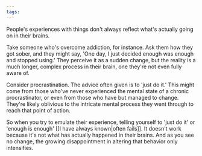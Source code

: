 ```yaml
---
tags:
---
```

People's experiences with things don't always reflect what's actually going on in their brains.

Take someone who's overcome addiction, for instance. Ask them how they got sober, and they might say, 'One day, I just decided enough was enough and stopped using.' They perceive it as a sudden change, but the reality is a much longer, complex process in their brain, one they're not even fully aware of.

Consider procrastination. The advice often given is to 'just do it.' This might come from those who've never experienced the mental state of a chronic procrastinator, or even from those who have but managed to change. They're likely oblivious to the intricate mental process they went through to reach that point of action.

So when you try to emulate their experience, telling yourself to 'just do it' or 'enough is enough' [[I have always known|often fails]]. It doesn't work because it's not what has actually happened in their brains. And as you see no change, the growing disappointment in altering that behavior only intensifies.